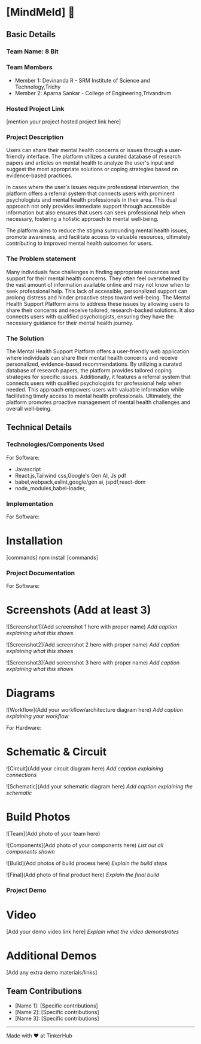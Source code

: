 # [MindMeld] 🎯


## Basic Details
### Team Name: 8 Bit


### Team Members
- Member 1: Devinanda R - SRM Institute of Science and Technology,Trichy
- Member 2: Aparna Sankar - College of Engineering,Trivandrum

### Hosted Project Link
[mention your project hosted project link here]

### Project Description
Users can share their mental health concerns or issues through a user-friendly interface. The platform utilizes a curated database of research papers and articles on mental health to analyze the user's input and suggest the most appropriate solutions or coping strategies based on evidence-based practices.

In cases where the user's issues require professional intervention, the platform offers a referral system that connects users with prominent psychologists and mental health professionals in their area. This dual approach not only provides immediate support through accessible information but also ensures that users can seek professional help when necessary, fostering a holistic approach to mental well-being.

The platform aims to reduce the stigma surrounding mental health issues, promote awareness, and facilitate access to valuable resources, ultimately contributing to improved mental health outcomes for users.

### The Problem statement
Many individuals face challenges in finding appropriate resources and support for their mental health concerns. They often feel overwhelmed by the vast amount of information available online and may not know when to seek professional help. This lack of accessible, personalized support can prolong distress and hinder proactive steps toward well-being. The Mental Health Support Platform aims to address these issues by allowing users to share their concerns and receive tailored, research-backed solutions. It also connects users with qualified psychologists, ensuring they have the necessary guidance for their mental health journey.

### The Solution
The Mental Health Support Platform offers a user-friendly web application where individuals can share their mental health concerns and receive personalized, evidence-based recommendations. By utilizing a curated database of research papers, the platform provides tailored coping strategies for specific issues. Additionally, it features a referral system that connects users with qualified psychologists for professional help when needed. This approach empowers users with valuable information while facilitating timely access to mental health professionals. Ultimately, the platform promotes proactive management of mental health challenges and overall well-being.

## Technical Details
### Technologies/Components Used
For Software:
- Javascript
- React.js,Tailwind css,Google's Gen AI, Js pdf
- babel,webpack,eslint,google/gen ai, jspdf,react-dom
- node_modules,babel-loader,


### Implementation
For Software:
# Installation
[commands]
npm install
[commands]

### Project Documentation
For Software:

# Screenshots (Add at least 3)
![Screenshot1](Add screenshot 1 here with proper name)
*Add caption explaining what this shows*

![Screenshot2](Add screenshot 2 here with proper name)
*Add caption explaining what this shows*

![Screenshot3](Add screenshot 3 here with proper name)
*Add caption explaining what this shows*

# Diagrams
![Workflow](Add your workflow/architecture diagram here)
*Add caption explaining your workflow*

For Hardware:

# Schematic & Circuit
![Circuit](Add your circuit diagram here)
*Add caption explaining connections*

![Schematic](Add your schematic diagram here)
*Add caption explaining the schematic*

# Build Photos
![Team](Add photo of your team here)


![Components](Add photo of your components here)
*List out all components shown*

![Build](Add photos of build process here)
*Explain the build steps*

![Final](Add photo of final product here)
*Explain the final build*

### Project Demo
# Video
[Add your demo video link here]
*Explain what the video demonstrates*

# Additional Demos
[Add any extra demo materials/links]

## Team Contributions
- [Name 1]: [Specific contributions]
- [Name 2]: [Specific contributions]
- [Name 3]: [Specific contributions]

---
Made with ❤️ at TinkerHub
